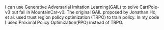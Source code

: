 I can use Generative Adversarial Imitation Learning(GAIL) to solve CartPole-v0 but fail in MountainCar-v0. The original GAIL proposed by Jonathan Ho, et al. used trust region policy optimization (TRPO) to train policy. In my code I used Proximal Policy Optimization(PPO) instead of TRPO. 
